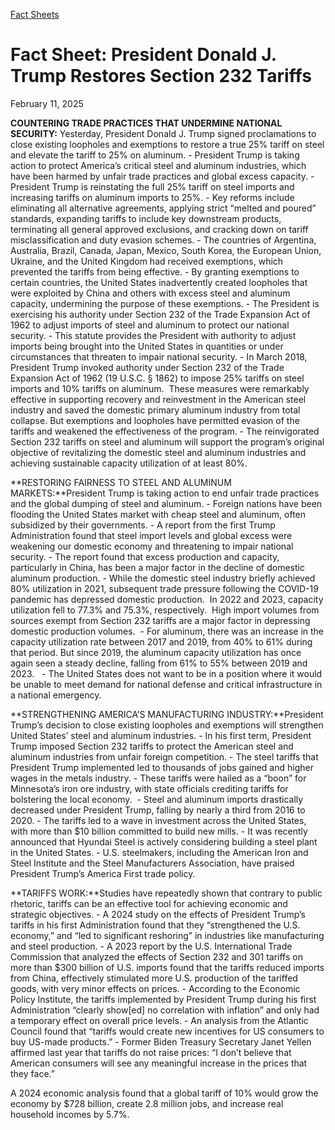 [Fact Sheets](https://www.whitehouse.gov/fact-sheets/)

# 					Fact Sheet: President Donald J. Trump Restores Section 232 Tariffs				

February 11, 2025

**COUNTERING TRADE PRACTICES THAT UNDERMINE NATIONAL SECURITY:** Yesterday, President Donald J. Trump signed proclamations to close existing loopholes and exemptions to restore a true 25% tariff on steel and elevate the tariff to 25% on aluminum.
    - President Trump is taking action to protect America’s critical steel and aluminum industries, which have been harmed by unfair trade practices and global excess capacity.
    - President Trump is reinstating the full 25% tariff on steel imports and increasing tariffs on aluminum imports to 25%.       - Key reforms include eliminating all alternative agreements, applying strict “melted and poured” standards, expanding tariffs to include key downstream products, terminating all general approved exclusions, and cracking down on tariff misclassification and duty evasion schemes. 
    - The countries of Argentina, Australia, Brazil, Canada, Japan, Mexico, South Korea, the European Union, Ukraine, and the United Kingdom had received exemptions, which prevented the tariffs from being effective.       - By granting exemptions to certain countries, the United States inadvertently created loopholes that were exploited by China and others with excess steel and aluminum capacity, undermining the purpose of these exemptions. 
    - The President is exercising his authority under Section 232 of the Trade Expansion Act of 1962 to adjust imports of steel and aluminum to protect our national security.       - This statute provides the President with authority to adjust imports being brought into the United States in quantities or under circumstances that threaten to impair national security.       - In March 2018, President Trump invoked authority under Section 232 of the Trade Expansion Act of 1962 (19 U.S.C. § 1862) to impose 25% tariffs on steel imports and 10% tariffs on aluminum.  These measures were remarkably effective in supporting recovery and reinvestment in the American steel industry and saved the domestic primary aluminum industry from total collapse. But exemptions and loopholes have permitted evasion of the tariffs and weakened the effectiveness of the program.        - The reinvigorated Section 232 tariffs on steel and aluminum will support the program’s original objective of revitalizing the domestic steel and aluminum industries and achieving sustainable capacity utilization of at least 80%. 

**RESTORING FAIRNESS TO STEEL AND ALUMINUM MARKETS:**President Trump is taking action to end unfair trade practices and the global dumping of steel and aluminum.
    - Foreign nations have been flooding the United States market with cheap steel and aluminum, often subsidized by their governments.
    - A report from the first Trump Administration found that steel import levels and global excess were weakening our domestic economy and threatening to impair national security.       - The report found that excess production and capacity, particularly in China, has been a major factor in the decline of domestic aluminum production. 
    - While the domestic steel industry briefly achieved 80% utilization in 2021, subsequent trade pressure following the COVID-19 pandemic has depressed domestic production.  In 2022 and 2023, capacity utilization fell to 77.3% and 75.3%, respectively.  High import volumes from sources exempt from Section 232 tariffs are a major factor in depressing domestic production volumes. 
    - For aluminum, there was an increase in the capacity utilization rate between 2017 and 2019, from 40% to 61% during that period. But since 2019, the aluminum capacity utilization has once again seen a steady decline, falling from 61% to 55% between 2019 and 2023.  
    - The United States does not want to be in a position where it would be unable to meet demand for national defense and critical infrastructure in a national emergency.

**STRENGTHENING AMERICA’S MANUFACTURING INDUSTRY:**President Trump’s decision to close existing loopholes and exemptions will strengthen United States’ steel and aluminum industries.
    - In his first term, President Trump imposed Section 232 tariffs to protect the American steel and aluminum industries from unfair foreign competition.
    - The steel tariffs that President Trump implemented led to thousands of jobs gained and higher wages in the metals industry.       - These tariffs were hailed as a “boon” for Minnesota’s iron ore industry, with state officials crediting tariffs for bolstering the local economy.        - Steel and aluminum imports drastically decreased under President Trump, falling by nearly a third from 2016 to 2020.        - The tariffs led to a wave in investment across the United States, with more than $10 billion committed to build new mills. 
    - It was recently announced that Hyundai Steel is actively considering building a steel plant in the United States.
    - U.S. steelmakers, including the American Iron and Steel Institute and the Steel Manufacturers Association, have praised President Trump’s America First trade policy.

**TARIFFS WORK:**Studies have repeatedly shown that contrary to public rhetoric, tariffs can be an effective tool for achieving economic and strategic objectives.
    - A 2024 study on the effects of President Trump’s tariffs in his first Administration found that they “strengthened the U.S. economy,” and “led to significant reshoring” in industries like manufacturing and steel production.
    - A 2023 report by the U.S. International Trade Commission that analyzed the effects of Section 232 and 301 tariffs on more than $300 billion of U.S. imports found that the tariffs reduced imports from China, effectively stimulated more U.S. production of the tariffed goods, with very minor effects on prices.
    - According to the Economic Policy Institute, the tariffs implemented by President Trump during his first Administration “clearly show[ed] no correlation with inflation” and only had a temporary effect on overall price levels.
    - An analysis from the Atlantic Council found that “tariffs would create new incentives for US consumers to buy US-made products.”
    - Former Biden Treasury Secretary Janet Yellen affirmed last year that tariffs do not raise prices: “I don’t believe that American consumers will see any meaningful increase in the prices that they face.”

A 2024 economic analysis found that a global tariff of 10% would grow the economy by $728 billion, create 2.8 million jobs, and increase real household incomes by 5.7%.
